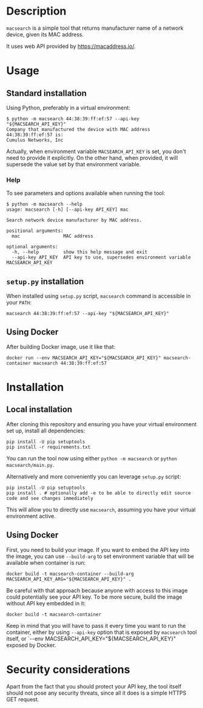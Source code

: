 # Description

`macsearch` is a simple tool that returns manufacturer name of a network device, given its MAC address.

It uses web API provided by https://macaddress.io/.

# Usage

## Standard installation

Using Python, preferably in a virtual environment:

```shell
$ python -m macsearch 44:38:39:ff:ef:57 --api-key "${MACSEARCH_API_KEY}"
Company that manufactured the device with MAC address 44:38:39:ff:ef:57 is:
Cumulus Networks, Inc
```

Actually, when environment variable `MACSEARCH_API_KEY` is set, you don't need to provide it explicitly. On the other
hand, when provided, it will supersede the value set by that environment variable.

### Help

To see parameters and options available when running the tool:

```shell
$ python -m macsearch --help
usage: macsearch [-h] [--api-key API_KEY] mac

Search network device manufacturer by MAC address.

positional arguments:
  mac                MAC address

optional arguments:
  -h, --help         show this help message and exit
  --api-key API_KEY  API key to use, supersedes environment variable MACSEARCH_API_KEY
```

## `setup.py` installation

When installed using `setup.py` script, `macsearch` command is accessible in your `PATH`:

```shell
macsearch 44:38:39:ff:ef:57 --api-key "${MACSEARCH_API_KEY}"
```

## Using Docker

After building Docker image, use it like that:

```shell
docker run --env MACSEARCH_API_KEY="${MACSEARCH_API_KEY}" macsearch-container macsearch 44:38:39:ff:ef:57
```

# Installation

## Local installation

After cloning this repository and ensuring you have your virtual environment set up, install all dependencies:

```shell
pip install -U pip setuptools
pip install -r requirements.txt
```

You can run the tool now using either `python -m macsearch` or `python macsearch/main.py`.

Alternatively and more conveniently you can leverage `setup.py` script:

```shell
pip install -U pip setuptools
pip install . # optionally add -e to be able to directly edit source code and see changes immediately
```

This will allow you to directly use `macsearch`, assuming you have your virtual environment active.

## Using Docker

First, you need to build your image. If you want to embed the API key into the image, you can use `--build-arg` to set
environment variable that will be available when container is run:

```shell
docker build -t macsearch-container --build-arg MACSEARCH_API_KEY_ARG="${MACSEARCH_API_KEY}" .
```

Be careful with that approach because anyone with access to this image could potentially see your API key. To be more
secure, build the image without API key embedded in it:

```shell
docker build -t macsearch-container
```

Keep in mind that you will have to pass it every time you want to run the container, either by using `--api-key` option
that is exposed by `macsearch` tool itself, or `--env MACSEARCH_API_KEY="${MACSEARCH_API_KEY}" exposed by Docker.

# Security considerations

Apart from the fact that you should protect your API key, the tool itself should not pose any security threats, since
all it does is a simple HTTPS GET request.
